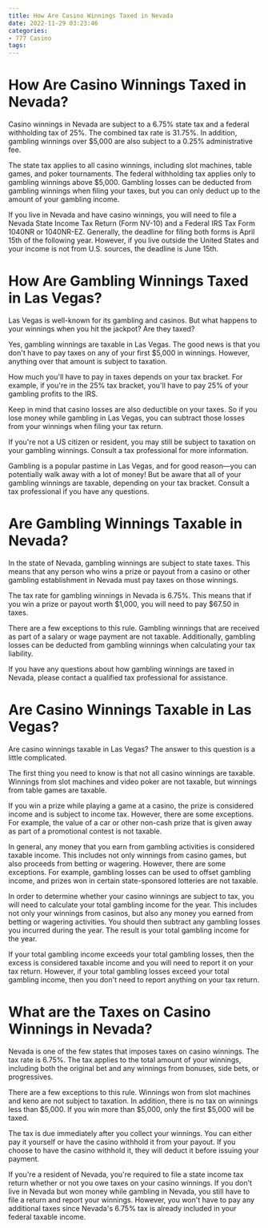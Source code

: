 ```yaml
---
title: How Are Casino Winnings Taxed in Nevada
date: 2022-11-29 03:23:46
categories:
- 777 Casino
tags:
---
```



#  How Are Casino Winnings Taxed in Nevada?

Casino winnings in Nevada are subject to a 6.75% state tax and a federal withholding tax of 25%. The combined tax rate is 31.75%. In addition, gambling winnings over $5,000 are also subject to a 0.25% administrative fee.

The state tax applies to all casino winnings, including slot machines, table games, and poker tournaments. The federal withholding tax applies only to gambling winnings above $5,000. Gambling losses can be deducted from gambling winnings when filing your taxes, but you can only deduct up to the amount of your gambling income.

If you live in Nevada and have casino winnings, you will need to file a Nevada State Income Tax Return (Form NV-10) and a Federal IRS Tax Form 1040NR or 1040NR-EZ. Generally, the deadline for filing both forms is April 15th of the following year. However, if you live outside the United States and your income is not from U.S. sources, the deadline is June 15th.

#  How Are Gambling Winnings Taxed in Las Vegas?

Las Vegas is well-known for its gambling and casinos. But what happens to your winnings when you hit the jackpot? Are they taxed?

Yes, gambling winnings are taxable in Las Vegas. The good news is that you don't have to pay taxes on any of your first $5,000 in winnings. However, anything over that amount is subject to taxation.

How much you'll have to pay in taxes depends on your tax bracket. For example, if you're in the 25% tax bracket, you'll have to pay 25% of your gambling profits to the IRS.

Keep in mind that casino losses are also deductible on your taxes. So if you lose money while gambling in Las Vegas, you can subtract those losses from your winnings when filing your tax return.

If you're not a US citizen or resident, you may still be subject to taxation on your gambling winnings. Consult a tax professional for more information.

Gambling is a popular pastime in Las Vegas, and for good reason—you can potentially walk away with a lot of money! But be aware that all of your gambling winnings are taxable, depending on your tax bracket. Consult a tax professional if you have any questions.

#  Are Gambling Winnings Taxable in Nevada?

In the state of Nevada, gambling winnings are subject to state taxes. This means that any person who wins a prize or payout from a casino or other gambling establishment in Nevada must pay taxes on those winnings.

The tax rate for gambling winnings in Nevada is 6.75%. This means that if you win a prize or payout worth $1,000, you will need to pay $67.50 in taxes.

There are a few exceptions to this rule. Gambling winnings that are received as part of a salary or wage payment are not taxable. Additionally, gambling losses can be deducted from gambling winnings when calculating your tax liability.

If you have any questions about how gambling winnings are taxed in Nevada, please contact a qualified tax professional for assistance.

#  Are Casino Winnings Taxable in Las Vegas?

Are casino winnings taxable in Las Vegas? The answer to this question is a little complicated.

The first thing you need to know is that not all casino winnings are taxable. Winnings from slot machines and video poker are not taxable, but winnings from table games are taxable.

If you win a prize while playing a game at a casino, the prize is considered income and is subject to income tax. However, there are some exceptions. For example, the value of a car or other non-cash prize that is given away as part of a promotional contest is not taxable.

In general, any money that you earn from gambling activities is considered taxable income. This includes not only winnings from casino games, but also proceeds from betting or wagering. However, there are some exceptions. For example, gambling losses can be used to offset gambling income, and prizes won in certain state-sponsored lotteries are not taxable.

In order to determine whether your casino winnings are subject to tax, you will need to calculate your total gambling income for the year. This includes not only your winnings from casinos, but also any money you earned from betting or wagering activities. You should then subtract any gambling losses you incurred during the year. The result is your total gambling income for the year.

If your total gambling income exceeds your total gambling losses, then the excess is considered taxable income and you will need to report it on your tax return. However, if your total gambling losses exceed your total gambling income, then you don't need to report anything on your tax return.

#  What are the Taxes on Casino Winnings in Nevada?

Nevada is one of the few states that imposes taxes on casino winnings. The tax rate is 6.75%. The tax applies to the total amount of your winnings, including both the original bet and any winnings from bonuses, side bets, or progressives.

There are a few exceptions to this rule. Winnings won from slot machines and keno are not subject to taxation. In addition, there is no tax on winnings less than $5,000. If you win more than $5,000, only the first $5,000 will be taxed.

The tax is due immediately after you collect your winnings. You can either pay it yourself or have the casino withhold it from your payout. If you choose to have the casino withhold it, they will deduct it before issuing your payment.

If you're a resident of Nevada, you're required to file a state income tax return whether or not you owe taxes on your casino winnings. If you don't live in Nevada but won money while gambling in Nevada, you still have to file a return and report your winnings. However, you won't have to pay any additional taxes since Nevada's 6.75% tax is already included in your federal taxable income.